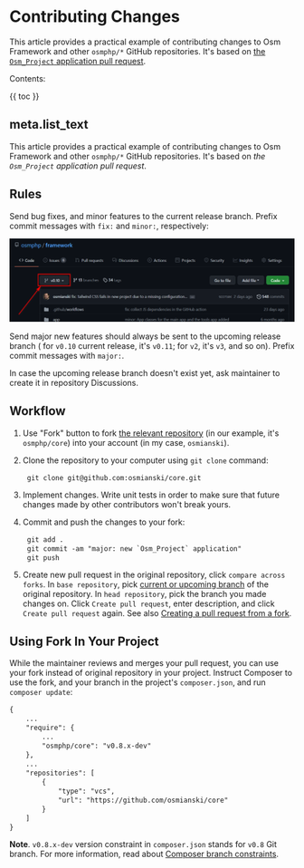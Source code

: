 # Contributing Changes

This article provides a practical example of contributing changes to Osm Framework and other `osmphp/*` GitHub repositories. It's based on [the `Osm_Project` application pull request](https://github.com/osmphp/core/pull/2). 

Contents:

{{ toc }}

## meta.list_text

This article provides a practical example of contributing changes to Osm Framework
and other `osmphp/*` GitHub repositories. It's based
on *the `Osm_Project` application pull request*.

## Rules

Send bug fixes, and minor features to the current release branch. Prefix commit
messages with `fix:` and `minor:`, respectively:

![GitHub Current Branch](github-current-branch.png)

Send major new features should always be sent to the upcoming release branch (
for `v0.10` current release, it's `v0.11`; for `v2`, it's `v3`, and so on).
Prefix commit messages with `major:`.

In case the upcoming release branch doesn't exist yet, ask maintainer to create it in repository Discussions.

## Workflow

1. Use "Fork" button to fork [the relevant repository](https://github.com/osmphp) (in our example, it's `osmphp/core`) into your account (in my case, `osmianski`).

2. Clone the repository to your computer using `git clone` command:

        git clone git@github.com:osmianski/core.git
 
3. Implement changes. Write unit tests in order to make sure that future changes made by other contributors won't break yours.  

4. Commit and push the changes to your fork:

        git add .
        git commit -am "major: new `Osm_Project` application"
        git push
        
5. Create new pull request in the original repository, click `compare across
   forks`. In `base repository`, pick [current or upcoming branch](#rules) of the original repository. In `head repository`, pick the branch you made changes on. Click `Create pull request`, enter description, and click `Create pull request` again. See also [Creating a pull request from a fork](https://docs.github.com/en/github/collaborating-with-pull-requests/proposing-changes-to-your-work-with-pull-requests/creating-a-pull-request-from-a-fork).
   
## Using Fork In Your Project

While the maintainer reviews and merges your pull request, you can use your fork instead of original repository in your project. Instruct Composer to use the fork, and your branch in the project's `composer.json`, and run `composer update`:

    {
        ...
        "require": {
            ...
            "osmphp/core": "v0.8.x-dev"
        },
        ...
        "repositories": [
            {
                "type": "vcs",
                "url": "https://github.com/osmianski/core"
            }
        ]
    }
 
**Note**. `v0.8.x-dev` version constraint in `composer.json` stands for `v0.8` Git branch. For more information, read about [Composer branch constraints](https://getcomposer.org/doc/articles/versions.md#branches).      

